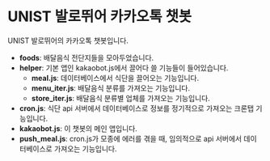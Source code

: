 # UNIST 발로뛰어 카카오톡 챗봇
UNIST 발로뛰어의 카카오톡 챗봇입니다.
* **foods**: 배달음식 전단지들을 모아두었습니다.
* **helper**: 기본 앱인 kakaobot.js에서 끌어다 쓸 기능들이 들어있습니다.
  * **meal.js**: 데이터베이스에서 식단을 끌어오는 기능입니다.
  * **menu_iter.js**: 배달음식 분류를 가져오는 기능입니다.
  * **store_iter.js**: 배달음식 분류별 업체를 가져오는 기능입니다.
* **cron.js**: 식단 api 서버에서 데이터베이스로 정보를 정기적으로 가져오는 크론탭 기능입니다.
* **kakaobot.js**: 이 챗봇의 메인 앱입니다.
* **push_meal.js**: cron.js가 모종에 에러를 겪을 때, 임의적으로 api 서버에서 데이터베이스로 가져오는 기능입니다.
